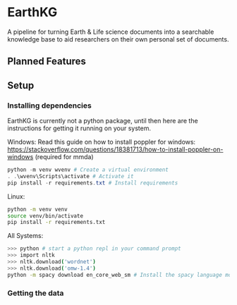 # EarthKG
A pipeline for turning Earth &amp; Life science documents into a searchable knowledge base to aid researchers on their own personal set of documents.

## Planned Features



## Setup


### Installing dependencies 
EarthKG is currently not a python package, until then here are the instructions for getting it running on your system.

Windows:
Read this guide on how to install poppler for windows: https://stackoverflow.com/questions/18381713/how-to-install-poppler-on-windows (required for mmda)

```powershell
python -m venv wvenv # Create a virtual environment
. .\wvenv\Scripts\activate # Activate it
pip install -r requirements.txt # Install requirements
```

Linux:
```sh
python -m venv venv
source venv/bin/activate
pip install -r requirements.txt
```

All Systems:
```sh
>>> python # start a python repl in your command prompt
>>> import nltk
>>> nltk.download('wordnet')
>>> nltk.download('omw-1.4')
python -m spacy download en_core_web_sm # Install the spacy language model you want to use
```

### Getting the data
